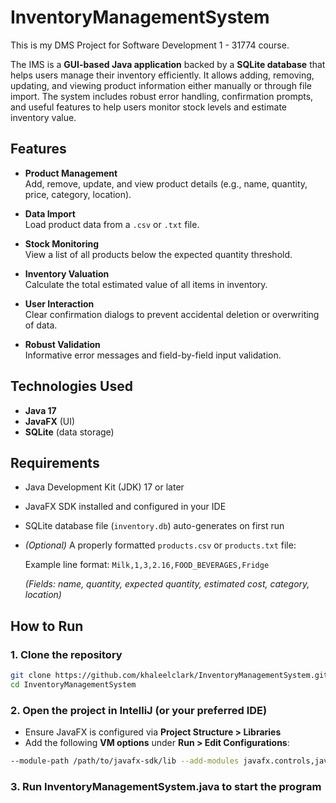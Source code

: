 # InventoryManagementSystem
This is my DMS Project for Software Development 1 - 31774 course.

The IMS is a **GUI-based Java application** backed by a **SQLite database** that helps users manage their inventory efficiently. It allows adding, removing, updating, and viewing product information either manually or through file import. The system includes robust error handling, confirmation prompts, and useful features to help users monitor stock levels and estimate inventory value.

## Features

- **Product Management**  
  Add, remove, update, and view product details (e.g., name, quantity, price, category, location).

- **Data Import**  
  Load product data from a `.csv` or `.txt` file.

- **Stock Monitoring**  
  View a list of all products below the expected quantity threshold.

- **Inventory Valuation**  
  Calculate the total estimated value of all items in inventory.

- **User Interaction**  
  Clear confirmation dialogs to prevent accidental deletion or overwriting of data.

- **Robust Validation**  
  Informative error messages and field-by-field input validation.

## Technologies Used

- **Java 17**
- **JavaFX** (UI)
- **SQLite** (data storage)

## Requirements

- Java Development Kit (JDK) 17 or later
- JavaFX SDK installed and configured in your IDE
- SQLite database file (`inventory.db`) auto-generates on first run
- *(Optional)* A properly formatted `products.csv` or `products.txt` file:
  
  Example line format:
  `Milk,1,3,2.16,FOOD_BEVERAGES,Fridge`
  
  *(Fields: name, quantity, expected quantity, estimated cost, category, location)*

## How to Run

### 1. Clone the repository

```bash
git clone https://github.com/khaleelclark/InventoryManagementSystem.git
cd InventoryManagementSystem
```

### 2. Open the project in IntelliJ (or your preferred IDE)

- Ensure JavaFX is configured via **Project Structure > Libraries**
- Add the following **VM options** under **Run > Edit Configurations**:

```bash
--module-path /path/to/javafx-sdk/lib --add-modules javafx.controls,javafx.fxml
```

### 3. Run InventoryManagementSystem.java to start the program


